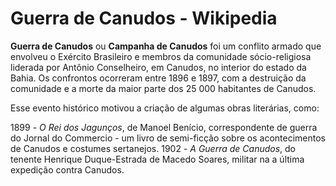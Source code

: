 # Guerra de Canudos - Wikipedia
**Guerra de Canudos** ou **Campanha de Canudos** foi um conflito armado que envolveu o Exército Brasileiro e membros da comunidade sócio-religiosa liderada por Antônio Conselheiro, em Canudos, no interior do estado da Bahia. Os confrontos ocorreram entre 1896 e 1897, com a destruição da comunidade e a morte da maior parte dos 25 000 habitantes de Canudos.

Esse evento histórico motivou a criação de algumas obras literárias, como:

1899 - *O Rei dos Jagunços*, de Manoel Benício, correspondente de guerra do Jornal do Commercio - um livro de semi-ficção sobre os acontecimentos de Canudos e costumes sertanejos.
1902 - *A Guerra de Canudos*, do tenente Henrique Duque-Estrada de Macedo Soares, militar na a última expedição contra Canudos.
